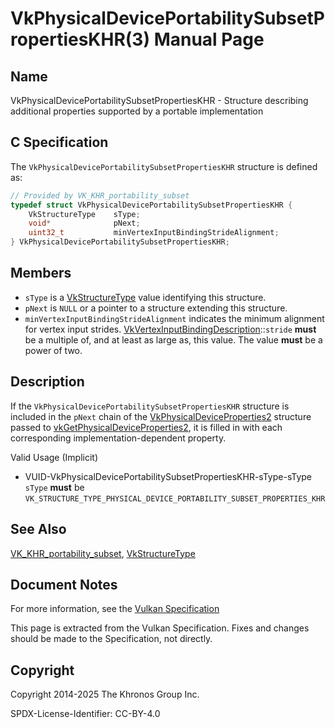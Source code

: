 # VkPhysicalDevicePortabilitySubsetPropertiesKHR(3) Manual Page

## Name

VkPhysicalDevicePortabilitySubsetPropertiesKHR - Structure describing additional properties supported by a portable implementation



## [](#_c_specification)C Specification

The `VkPhysicalDevicePortabilitySubsetPropertiesKHR` structure is defined as:

```c++
// Provided by VK_KHR_portability_subset
typedef struct VkPhysicalDevicePortabilitySubsetPropertiesKHR {
    VkStructureType    sType;
    void*              pNext;
    uint32_t           minVertexInputBindingStrideAlignment;
} VkPhysicalDevicePortabilitySubsetPropertiesKHR;
```

## [](#_members)Members

- `sType` is a [VkStructureType](https://registry.khronos.org/vulkan/specs/latest/man/html/VkStructureType.html) value identifying this structure.
- `pNext` is `NULL` or a pointer to a structure extending this structure.
- []()`minVertexInputBindingStrideAlignment` indicates the minimum alignment for vertex input strides. [VkVertexInputBindingDescription](https://registry.khronos.org/vulkan/specs/latest/man/html/VkVertexInputBindingDescription.html)::`stride` **must** be a multiple of, and at least as large as, this value. The value **must** be a power of two.

## [](#_description)Description

If the `VkPhysicalDevicePortabilitySubsetPropertiesKHR` structure is included in the `pNext` chain of the [VkPhysicalDeviceProperties2](https://registry.khronos.org/vulkan/specs/latest/man/html/VkPhysicalDeviceProperties2.html) structure passed to [vkGetPhysicalDeviceProperties2](https://registry.khronos.org/vulkan/specs/latest/man/html/vkGetPhysicalDeviceProperties2.html), it is filled in with each corresponding implementation-dependent property.

Valid Usage (Implicit)

- [](#VUID-VkPhysicalDevicePortabilitySubsetPropertiesKHR-sType-sType)VUID-VkPhysicalDevicePortabilitySubsetPropertiesKHR-sType-sType  
  `sType` **must** be `VK_STRUCTURE_TYPE_PHYSICAL_DEVICE_PORTABILITY_SUBSET_PROPERTIES_KHR`

## [](#_see_also)See Also

[VK\_KHR\_portability\_subset](https://registry.khronos.org/vulkan/specs/latest/man/html/VK_KHR_portability_subset.html), [VkStructureType](https://registry.khronos.org/vulkan/specs/latest/man/html/VkStructureType.html)

## [](#_document_notes)Document Notes

For more information, see the [Vulkan Specification](https://registry.khronos.org/vulkan/specs/latest/html/vkspec.html#VkPhysicalDevicePortabilitySubsetPropertiesKHR)

This page is extracted from the Vulkan Specification. Fixes and changes should be made to the Specification, not directly.

## [](#_copyright)Copyright

Copyright 2014-2025 The Khronos Group Inc.

SPDX-License-Identifier: CC-BY-4.0